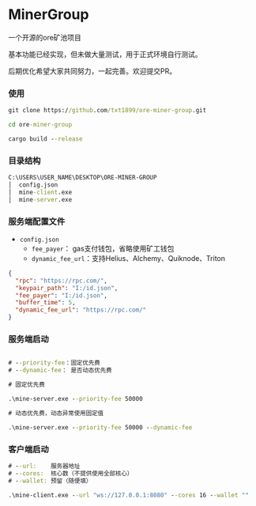 # MinerGroup
一个开源的ore矿池项目

基本功能已经实现，但未做大量测试，用于正式环境自行测试。

后期优化希望大家共同努力，一起完善。欢迎提交PR。

### 使用

```cmd
git clone https://github.com/txt1899/ore-miner-group.git

cd ore-miner-group

cargo build --release
```

### 目录结构
```cmd
C:\USERS\USER_NAME\DESKTOP\ORE-MINER-GROUP
│  config.json
│  mine-client.exe
│  mine-server.exe
```

### 服务端配置文件
- `config.json`
  - `fee_payer`： gas支付钱包，省略使用矿工钱包
  - `dynamic_fee_url`：支持Helius、Alchemy、Quiknode、Triton

```json
{
  "rpc": "https://rpc.com/",
  "keypair_path": "I:/id.json",
  "fee_payer": "I:/id.json",
  "buffer_time": 5,
  "dynamic_fee_url": "https://rpc.com/"
}

```

### 服务端启动
```cmd

# --priority-fee：固定优先费
# --dynamic-fee： 是否动态优先费

# 固定优先费

.\mine-server.exe --priority-fee 50000

# 动态优先费，动态异常使用固定值

.\mine-server.exe --priority-fee 50000 --dynamic-fee
```


### 客户端启动
```cmd
# --url:    服务器地址
# --cores:  核心数（不提供使用全部核心）
# --wallet: 预留（随便填）

.\mine-client.exe --url "ws://127.0.0.1:8080" --cores 16 --wallet "" 

```